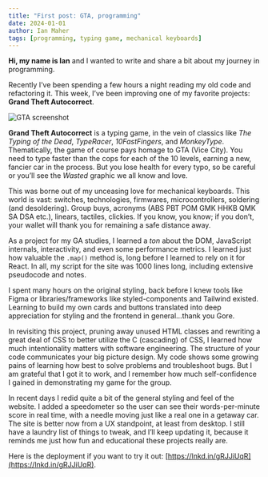 ```yaml
---
title: "First post: GTA, programming"
date: 2024-01-01
author: Ian Maher
tags: [programming, typing game, mechanical keyboards]
---
```


**Hi, my name is Ian** and I wanted to write and share a bit about my journey in programming.

Recently I’ve been spending a few hours a night reading my old code and refactoring it. This week, I’ve been improving one of my favorite projects: **Grand Theft Autocorrect**.  

![GTA screenshot](https://f005.backblazeb2.com/file/ianpmaher/gtaBEST.png)

**Grand Theft Autocorrect** is a typing game, in the vein of classics like _The Typing of the Dead_, _TypeRacer_, _10FastFingers_, and _MonkeyType_. Thematically, the game of course pays homage to GTA (Vice City). You need to type faster than the cops for each of the 10 levels, earning a new, fancier car in the process. But you lose health for every typo, so be careful or you’ll see the _Wasted_ graphic we all know and love.    
  
This was borne out of my unceasing love for mechanical keyboards. This world is vast: switches, technologies, firmwares, microcontrollers, soldering (and desoldering). Group buys, acronyms (ABS PBT POM GMK HHKB QMK SA DSA etc.), linears, tactiles, clickies. If you know, you know; if you don’t, your wallet will thank you for remaining a safe distance away.  


As a project for my GA studies, I learned a _ton_ about the DOM, JavaScript internals, interactivity, and even some performance metrics. I learned just how valuable the `.map()` method is, long before I learned to rely on it for React. In all, my script for the site was 1000 lines long, including extensive pseudocode and notes.  


I spent many hours on the original styling, back before I knew tools like Figma or libraries/frameworks like styled-components and Tailwind existed. Learning to build my own cards and buttons translated into deep appreciation for styling and the frontend in general…thank you Gore.  


In revisiting this project, pruning away unused HTML classes and rewriting a great deal of CSS to better utilize the C (cascading) of CSS, I learned how much intentionality matters with software engineering. The structure of your code communicates your big picture design. My code shows some growing pains of learning how best to solve problems and troubleshoot bugs. But I am grateful that I got it to work, and I remember how much self-confidence I gained in demonstrating my game for the group.  


In recent days I redid quite a bit of the general styling and feel of the website. I added a speedometer so the user can see their words-per-minute score in real time, with a needle moving just like a real one in a getaway car. The site is better now from a UX standpoint, at least from desktop. I still have a laundry list of things to tweak, and I’ll keep updating it, because it reminds me just how fun and educational these projects really are.  


Here is the deployment if you want to try it out: [https://lnkd.in/gRJJiUqR](https://lnkd.in/gRJJiUqR).
